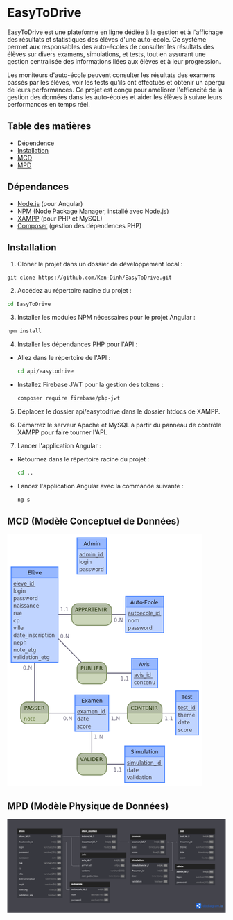# EasyToDrive

EasyToDrive est une plateforme en ligne dédiée à la gestion et à l'affichage des résultats et statistiques des élèves d'une auto-école. Ce système permet aux responsables des auto-écoles de consulter les résultats des élèves sur divers examens, simulations, et tests, tout en assurant une gestion centralisée des informations liées aux élèves et à leur progression.

Les moniteurs d'auto-école peuvent consulter les résultats des examens passés par les élèves, voir les tests qu'ils ont effectués et obtenir un aperçu de leurs performances. Ce projet est conçu pour améliorer l'efficacité de la gestion des données dans les auto-écoles et aider les élèves à suivre leurs performances en temps réel.

## Table des matières

- [Dépendence](#dépendances)
- [Installation](#installation)
- [MCD](#mcd-modèle-conceptuel-de-données)
- [MPD](#mpd-modèle-physique-de-données)

## Dépendances

- [Node.js](https://nodejs.org/) (pour Angular)
- [NPM](https://www.npmjs.com/) (Node Package Manager, installé avec Node.js)
- [XAMPP](https://www.apachefriends.org/index.html) (pour PHP et MySQL)
- [Composer](https://getcomposer.org/) (gestion des dépendences PHP)

## Installation

1. Cloner le projet dans un dossier de développement local :
```
git clone https://github.com/Ken-Dinh/EasyToDrive.git
```

2. Accédez au répertoire racine du projet :
```bash
cd EasyToDrive
```
3. Installer les modules NPM nécessaires pour le projet Angular :
```bash
npm install
```

4. Installer les dépendances PHP pour l'API :
- Allez dans le répertoire de l'API :
    ```bash
    cd api/easytodrive
    ```

- Installez Firebase JWT pour la gestion des tokens :
    ```bash
    composer require firebase/php-jwt
    ```

5. Déplacez le dossier api/easytodrive dans le dossier htdocs de XAMPP.
6. Démarrez le serveur Apache et MySQL à partir du panneau de contrôle XAMPP pour faire tourner l'API.

7. Lancer l'application Angular :
- Retournez dans le répertoire racine du projet :
    ```bash
    cd ..
    ```
- Lancez l'application Angular avec la commande suivante :
    ```bash
    ng s
    ```

## MCD (Modèle Conceptuel de Données)
![image](./resources/EasyToDrive%20MCD.png)

## MPD (Modèle Physique de Données)
![image](./resources/EasyToDrive%20MPD.png)